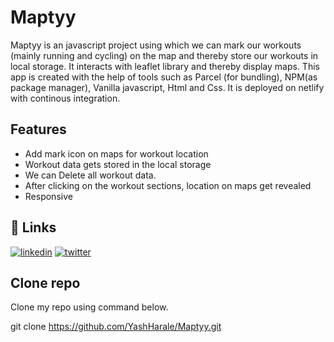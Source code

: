 
# Maptyy

Maptyy is an javascript project using which we can mark our workouts (mainly running and cycling) on the map and thereby store our workouts in local storage.
It interacts with leaflet library and thereby display maps.
This app is created with the help of tools such as Parcel (for bundling), NPM(as package manager), Vanilla javascript, Html and Css.
It is deployed on netlify with continous integration.





## Features

- Add mark icon on maps for workout location
- Workout data gets stored in the local storage
- We can Delete all workout data.
- After clicking on the workout sections, location on maps get revealed
- Responsive



## 🔗 Links
[![linkedin](https://img.shields.io/badge/linkedin-0A66C2?style=for-the-badge&logo=linkedin&logoColor=white)](https://www.linkedin.com/in/yash-harale-4369a922a/)
[![twitter](https://img.shields.io/badge/twitter-1DA1F2?style=for-the-badge&logo=twitter&logoColor=white)](https://twitter.com/yash3321)


## Clone repo

Clone my repo using command below.

git clone https://github.com/YashHarale/Maptyy.git

